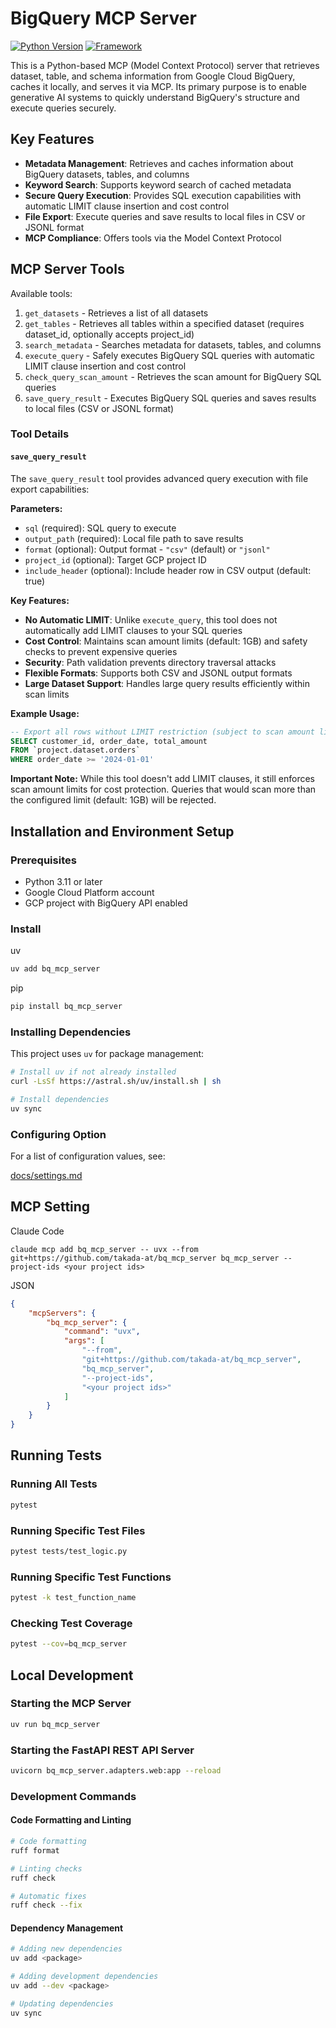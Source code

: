 # BigQuery MCP Server

[![Python Version](https://img.shields.io/badge/python-3.10%2B-blue.svg)](https://www.python.org/)
[![Framework](https://img.shields.io/badge/Framework-FastAPI-green.svg)](https://fastapi.tiangolo.com/)

This is a Python-based MCP (Model Context Protocol) server that retrieves dataset, table, and schema information from Google Cloud BigQuery, caches it locally, and serves it via MCP. Its primary purpose is to enable generative AI systems to quickly understand BigQuery's structure and execute queries securely.

## Key Features

- **Metadata Management**: Retrieves and caches information about BigQuery datasets, tables, and columns
- **Keyword Search**: Supports keyword search of cached metadata
- **Secure Query Execution**: Provides SQL execution capabilities with automatic LIMIT clause insertion and cost control
- **File Export**: Execute queries and save results to local files in CSV or JSONL format
- **MCP Compliance**: Offers tools via the Model Context Protocol

## MCP Server Tools

Available tools:

1. `get_datasets` - Retrieves a list of all datasets
2. `get_tables` - Retrieves all tables within a specified dataset (requires dataset_id, optionally accepts project_id)
3. `search_metadata` - Searches metadata for datasets, tables, and columns
4. `execute_query` - Safely executes BigQuery SQL queries with automatic LIMIT clause insertion and cost control
5. `check_query_scan_amount` - Retrieves the scan amount for BigQuery SQL queries
6. `save_query_result` - Executes BigQuery SQL queries and saves results to local files (CSV or JSONL format)

### Tool Details

#### `save_query_result`

The `save_query_result` tool provides advanced query execution with file export capabilities:

**Parameters:**
- `sql` (required): SQL query to execute
- `output_path` (required): Local file path to save results
- `format` (optional): Output format - `"csv"` (default) or `"jsonl"`
- `project_id` (optional): Target GCP project ID
- `include_header` (optional): Include header row in CSV output (default: true)

**Key Features:**
- **No Automatic LIMIT**: Unlike `execute_query`, this tool does not automatically add LIMIT clauses to your SQL queries
- **Cost Control**: Maintains scan amount limits (default: 1GB) and safety checks to prevent expensive queries
- **Security**: Path validation prevents directory traversal attacks
- **Flexible Formats**: Supports both CSV and JSONL output formats
- **Large Dataset Support**: Handles large query results efficiently within scan limits

**Example Usage:**
```sql
-- Export all rows without LIMIT restriction (subject to scan amount limits)
SELECT customer_id, order_date, total_amount 
FROM `project.dataset.orders` 
WHERE order_date >= '2024-01-01'
```

**Important Note:** While this tool doesn't add LIMIT clauses, it still enforces scan amount limits for cost protection. Queries that would scan more than the configured limit (default: 1GB) will be rejected.

## Installation and Environment Setup
### Prerequisites

- Python 3.11 or later
- Google Cloud Platform account
- GCP project with BigQuery API enabled

### Install
uv

```bash
uv add bq_mcp_server
```

pip

```bash
pip install bq_mcp_server
```

### Installing Dependencies

This project uses `uv` for package management:

```bash
# Install uv if not already installed
curl -LsSf https://astral.sh/uv/install.sh | sh

# Install dependencies
uv sync
```

### Configuring Option

For a list of configuration values, see:

[docs/settings.md](./docs/settings.md)


## MCP Setting

Claude Code

```shell
claude mcp add bq_mcp_server -- uvx --from git+https://github.com/takada-at/bq_mcp_server bq_mcp_server --project-ids <your project ids>
```

JSON

```json
{
    "mcpServers": {
        "bq_mcp_server": {
            "command": "uvx",
            "args": [
                "--from",
                "git+https://github.com/takada-at/bq_mcp_server",
                "bq_mcp_server",
                "--project-ids",
                "<your project ids>"
            ]
        }
    }
}
```

## Running Tests

### Running All Tests

```bash
pytest
```

### Running Specific Test Files

```bash
pytest tests/test_logic.py
```

### Running Specific Test Functions

```bash
pytest -k test_function_name
```

### Checking Test Coverage

```bash
pytest --cov=bq_mcp_server
```

## Local Development

### Starting the MCP Server

```bash
uv run bq_mcp_server
```

### Starting the FastAPI REST API Server

```bash
uvicorn bq_mcp_server.adapters.web:app --reload
```

### Development Commands

#### Code Formatting and Linting

```bash
# Code formatting
ruff format

# Linting checks
ruff check

# Automatic fixes
ruff check --fix
```

#### Dependency Management

```bash
# Adding new dependencies
uv add <package>

# Adding development dependencies
uv add --dev <package>

# Updating dependencies
uv sync
```
